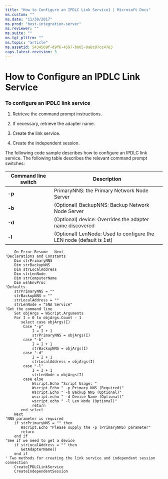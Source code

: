 ```yaml
---
title: "How to Configure an IPDLC Link Service1 | Microsoft Docs"
ms.custom: ""
ms.date: "11/30/2017"
ms.prod: "host-integration-server"
ms.reviewer: ""
ms.suite: ""
ms.tgt_pltfrm: ""
ms.topic: "article"
ms.assetid: 5434509f-d9f8-4597-b005-0a8c87cc4783
caps.latest.revision: 3
---
```

# How to Configure an IPDLC Link Service
### To configure an IPDLC link service  
  
1.  Retrieve the command prompt instructions.  
  
2.  If necessary, retrieve the adapter name.  
  
3.  Create the link service.  
  
4.  Create the independent session.  
  
 The following code sample describes how to configure an IPDLC link service. The following table describes the relevant command prompt switches:  
  
|Command line switch|Description|  
|-------------------------|-----------------|  
|**-p**|PrimaryNNS: the Primary Network Node Server|  
|**-b**|(Optional) BackupNNS: Backup Network Node Server|  
|**-d**|(Optional) device: Overrides the adapter name discovered|  
|**-l**|(Optional) LenNode: Used to configure the LEN node (default is 1st)|  
  
```  
    On Error Resume   Next  
'Declarations and Constants  
    Dim strPrimaryNNS  
    Dim strBackupNNS  
    Dim strLocalAddress  
    Dim strLenNode  
    Dim strComputerName  
    Dim wshEnvProc  
'Defaults  
    strPrimaryNNS = ""  
    strBackupNNS = ""  
    strLocalAddress = ""  
    strLenNode = "SNA Service"  
'Get the command line  
    Set objArgs = WScript.Arguments  
    For I = 0 to objArgs.Count - 1  
       select case objArgs(I)  
        Case "-p"  
            I = I + 1  
            strPrimaryNNS = objArgs(I)  
        case "-b"  
            I = I + 1  
            strBackupNNS = objArgs(I)  
        case "-d"  
            I = I + 1  
            strLocalAddress = objArgs(I)  
        case "-l"  
            I = I + 1  
            strLenNode = objArgs(I)  
        case else  
            Wscript.Echo "Script Usage: "  
            Wscript.Echo " -p Primary NNS (Required)"  
            Wscript.Echo " -b Backup NNS (Optional)"  
            wscript.echo " -d Device Name (Optional)"  
            wscript.echo " -l Len Node (Optional)"  
            return  
       end select  
    Next  
'NNS parameter is required  
    if strPrimaryNNS = "" then  
       Wscript.Echo "Please supply the -p (PrimaryNNS) parameter"  
       return  
    end if  
'See if we need to get a device  
    if strLocalAddress = "" then  
       GetAdapterName()  
    end if  
' Two methods for creating the link service and independent session connection  
    CreateIPDLCLinkService  
    CreateIndependentSession  
  
```